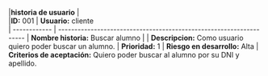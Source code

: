 

|**historia de usuario** |    
|**ID:**  001 | **Usuario:**  cliente                               
| ------------ | -------------------------------------------------------------------
| **Nombre historia:** Buscar alumno |
| **Descripcion:** Como usuario quiero poder buscar un alumno. 
| **Prioridad:** 1 | **Riesgo en desarrollo:** Alta
| **Criterios de aceptación:** Quiero poder buscar al alumno por su DNI y apellido. 


